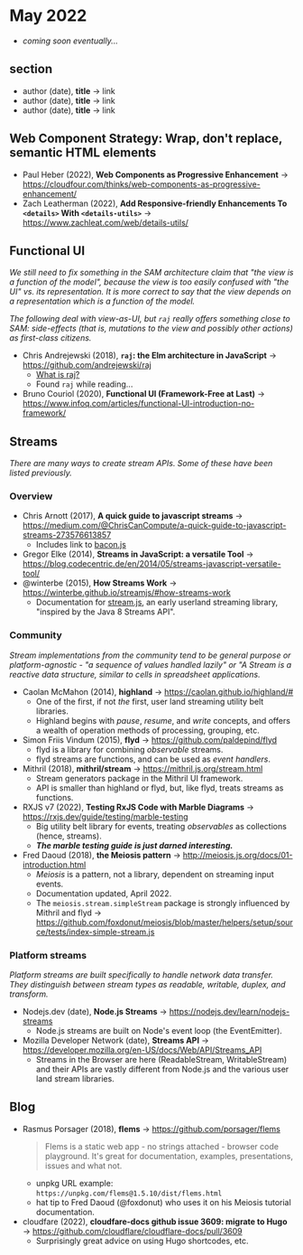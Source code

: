# May 2022

+ *coming soon eventually...*

## section
+ author (date), **title** &#8594; link
+ author (date), **title** &#8594; link
+ author (date), **title** &#8594; link


## Web Component Strategy: Wrap, don't replace, semantic HTML elements

+ Paul Heber (2022), **Web Components as Progressive Enhancement** &#8594; https://cloudfour.com/thinks/web-components-as-progressive-enhancement/
+ Zach Leatherman (2022), **Add Responsive-friendly Enhancements To `<details>` With `<details-utils>`** &#8594; https://www.zachleat.com/web/details-utils/


## Functional UI

*We still need to fix something in the SAM architecture claim that "the view is a function of the model", because the view is too easily confused with "the UI" vs. its representation. It is more correct to say that the view depends on a representation which is a function of the model.*

*The following deal with view-as-UI, but `raj` really offers something close to SAM: side-effects (that is, mutations to the view and possibly other actions) as first-class citizens.*

+ Chris Andrejewski (2018), **`raj`: the Elm architecture in JavaScript** &#8594; https://github.com/andrejewski/raj
  + [What is raj?](https://jew.ski/what-is-raj/)
  + Found `raj` while reading...
+ Bruno Couriol (2020), **Functional UI (Framework-Free at Last)** &#8594; https://www.infoq.com/articles/functional-UI-introduction-no-framework/


## Streams

*There are many ways to create stream APIs. Some of these have been listed previously.*

### Overview

+ Chris Arnott (2017), **A quick guide to javascript streams** &#8594; https://medium.com/@ChrisCanCompute/a-quick-guide-to-javascript-streams-273576613857
  + Includes link to [bacon.js](https://baconjs.github.io/)
+ Gregor Elke (2014), **Streams in JavaScript: a versatile Tool** &#8594; https://blog.codecentric.de/en/2014/05/streams-javascript-versatile-tool/
+ @winterbe (2015),  **How Streams Work** &#8594; https://winterbe.github.io/streamjs/#how-streams-work
  + Documentation for [stream.js](https://github.com/winterbe/streamjs), an early userland streaming library, "inspired by the Java 8 Streams API".
  
### Community

*Stream implementations from the community tend to be general purpose or platform-agnostic - "a sequence of values handled lazily" or "A Stream is a reactive data structure, similar to cells in spreadsheet applications.*

+ Caolan McMahon (2014), **highland** &#8594; https://caolan.github.io/highland/#
  + One of the first, if not *the* first, user land streaming utility belt libraries.
  + Highland begins with *pause*, *resume*, and *write* concepts, and offers a wealth of operation methods of processing, grouping, etc.
+ Simon Friis Vindum (2015), **flyd** &#8594; https://github.com/paldepind/flyd
  + flyd is a library for combining *observable* streams.
  + flyd streams are functions, and can be used as *event handlers*.
+ Mithril (2018), **mithril/stream** &#8594; https://mithril.js.org/stream.html
  + Stream generators package in the Mithril UI framework.
  + API is smaller than highland or flyd, but, like flyd, treats streams as functions.
+ RXJS v7 (2022), **Testing RxJS Code with Marble Diagrams** &#8594; https://rxjs.dev/guide/testing/marble-testing
  + Big utility belt library for events, treating *observables* as collections (hence, streams).
  + *__The marble testing guide is just darned interesting.__*
+ Fred Daoud (2018), **the Meiosis pattern** &#8594; http://meiosis.js.org/docs/01-introduction.html
  - *Meiosis* is a pattern, not a library, dependent on streaming input events.
  - Documentation updated, April 2022.
  - The `meiosis.stream.simpleStream` package is strongly influenced by Mithril and flyd &#8594; https://github.com/foxdonut/meiosis/blob/master/helpers/setup/source/tests/index-simple-stream.js

### Platform streams

*Platform streams are built specifically to handle network data transfer. They distinguish between stream types as readable, writable, duplex, and transform.*

+ Nodejs.dev (date), **Node.js Streams** &#8594; https://nodejs.dev/learn/nodejs-streams
  + Node.js streams are built on Node's event loop (the EventEmitter).
+ Mozilla Developer Network (date), **Streams API** &#8594; https://developer.mozilla.org/en-US/docs/Web/API/Streams_API
  + Streams in the Browser are here (ReadableStream, WritableStream) and their APIs are vastly different from Node.js and the various user land stream libraries.


## Blog

+ Rasmus Porsager (2018), **flems** &#8594; https://github.com/porsager/flems
  > Flems is a static web app - no strings attached - browser code playground. It's great for documentation, examples, presentations, issues and what not.
  - unpkg URL example: `https://unpkg.com/flems@1.5.10/dist/flems.html`
  - hat tip to Fred Daoud (@foxdonut) who uses it on his Meiosis tutorial documentation.
+ cloudfare (2022), **cloudfare-docs github issue 3609: migrate to Hugo** &#8594; https://github.com/cloudflare/cloudflare-docs/pull/3609
  + Surprisingly great advice on using Hugo shortcodes, etc.


